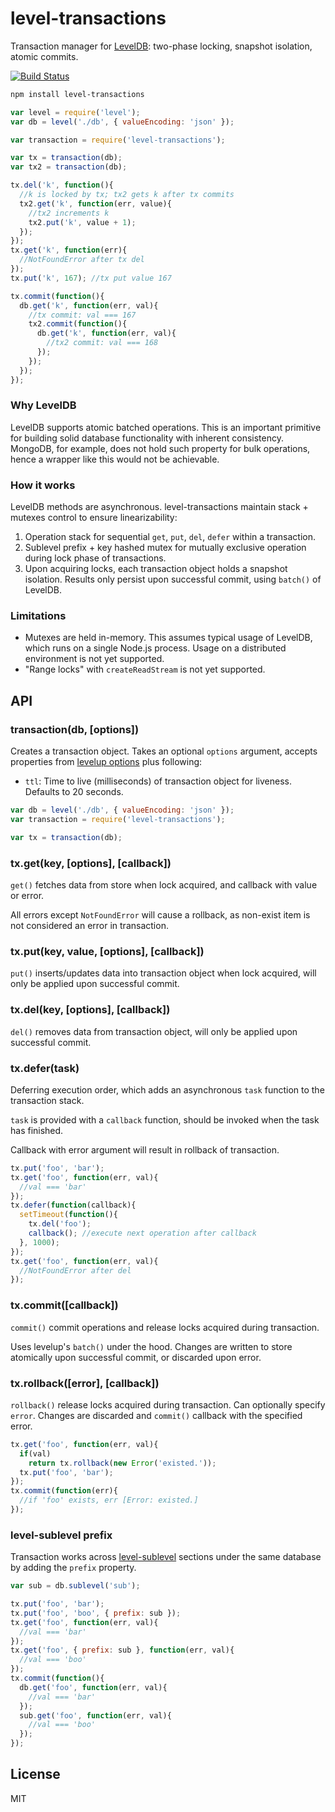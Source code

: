 # level-transactions

Transaction manager for [LevelDB](https://github.com/rvagg/node-levelup): 
two-phase locking, snapshot isolation, atomic commits.

[![Build Status](https://travis-ci.org/cshum/level-transactions.svg?branch=master)](https://travis-ci.org/cshum/level-transactions)

```bash
npm install level-transactions
```

```js
var level = require('level');
var db = level('./db', { valueEncoding: 'json' });

var transaction = require('level-transactions');

var tx = transaction(db);
var tx2 = transaction(db);

tx.del('k', function(){
  //k is locked by tx; tx2 gets k after tx commits
  tx2.get('k', function(err, value){
    //tx2 increments k
    tx2.put('k', value + 1);
  });
});
tx.get('k', function(err){
  //NotFoundError after tx del
});
tx.put('k', 167); //tx put value 167

tx.commit(function(){
  db.get('k', function(err, val){
    //tx commit: val === 167
    tx2.commit(function(){
      db.get('k', function(err, val){
        //tx2 commit: val === 168
      });
    });
  });
});

```

### Why LevelDB

LevelDB supports atomic batched operations. This is an important primitive for building solid database functionality with inherent consistency.
MongoDB, for example, does not hold such property for bulk operations, hence a wrapper like this would not be achievable.

### How it works
LevelDB methods are asynchronous.
level-transactions maintain stack + mutexes control to ensure linearizability:

1. Operation stack for sequential `get`, `put`, `del`, `defer` within a transaction.
2. Sublevel prefix + key hashed mutex for mutually exclusive operation during lock phase of transactions.
3. Upon acquiring locks, each transaction object holds a snapshot isolation. Results only persist upon successful commit, using `batch()` of LevelDB.

### Limitations
* Mutexes are held in-memory. This assumes typical usage of LevelDB, which runs on a single Node.js process. Usage on a distributed environment is not yet supported.
* "Range locks" with `createReadStream` is not yet supported.

## API

### transaction(db, [options])

Creates a transaction object. Takes an optional `options` argument, accepts properties from [levelup options](https://github.com/rvagg/node-levelup#options) plus following:
* `ttl`: Time to live (milliseconds) of transaction object for liveness. Defaults to 20 seconds.

```js
var db = level('./db', { valueEncoding: 'json' });
var transaction = require('level-transactions');

var tx = transaction(db);
```

### tx.get(key, [options], [callback])

`get()` fetches data from store when lock acquired, 
and callback with value or error.

All errors except `NotFoundError` will cause a rollback, as non-exist item is not considered an error in transaction.

### tx.put(key, value, [options], [callback])

`put()` inserts/updates data into transaction object when lock acquired, 
will only be applied upon successful commit. 

### tx.del(key, [options], [callback])

`del()` removes data from transaction object, 
will only be applied upon successful commit. 

### tx.defer(task)

Deferring execution order,
which adds an asynchronous `task` function to the transaction stack. 

`task` is provided with a `callback` function, should be invoked when the task has finished.

Callback with error argument will result in rollback of transaction.

```js
tx.put('foo', 'bar');
tx.get('foo', function(err, val){
  //val === 'bar'
});
tx.defer(function(callback){
  setTimeout(function(){
    tx.del('foo');
    callback(); //execute next operation after callback
  }, 1000);
});
tx.get('foo', function(err, val){
  //NotFoundError after del
});
```

### tx.commit([callback])

`commit()` commit operations and release locks acquired during transaction.

Uses levelup's `batch()` under the hood.
Changes are written to store atomically upon successful commit, or discarded upon error.


### tx.rollback([error], [callback])

`rollback()` release locks acquired during transaction. Can optionally specify `error`.
Changes are discarded and `commit()` callback with the specified error.

```js
tx.get('foo', function(err, val){
  if(val)
    return tx.rollback(new Error('existed.'));
  tx.put('foo', 'bar');
});
tx.commit(function(err){
  //if 'foo' exists, err [Error: existed.]
});

```

### level-sublevel prefix
Transaction works across [level-sublevel](https://github.com/dominictarr/level-sublevel) sections under the same database by adding the `prefix` property.
```js
var sub = db.sublevel('sub');

tx.put('foo', 'bar');
tx.put('foo', 'boo', { prefix: sub });
tx.get('foo', function(err, val){
  //val === 'bar'
});
tx.get('foo', { prefix: sub }, function(err, val){
  //val === 'boo'
});
tx.commit(function(){
  db.get('foo', function(err, val){
    //val === 'bar'
  });
  sub.get('foo', function(err, val){
    //val === 'boo'
  });
});
```


## License

MIT
